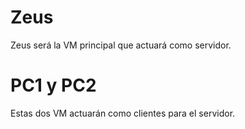 # Zeus
Zeus será la VM principal que actuará como servidor.

# PC1 y PC2
Estas dos VM actuarán como clientes para el servidor.
